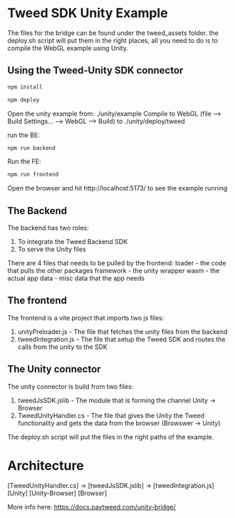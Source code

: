 # Tweed SDK Unity Example

The files for the bridge can be found under the tweed_assets folder.
the deploy.sh script will put them in the right places, all you need to do is to compile the WebGL example using Unity.

## Using the Tweed-Unity SDK connector

```js
npm install
```

```js
npm deploy
```

Open the unity example from: ./unity/example
Compile to WebGL (file --> Build Settings... --> WebGL --> Build) to ./unity/deploy/tweed

run the BE:
```js
npm run backend
```

Run the FE:
```js
npm run frontend
```

Open the browser and hit http://localhost:5173/ to see the example running

## The Backend
The backend has two roles: 
1. To integrate the Tweed Backend SDK
2. To serve the Unity files 

There are 4 files that needs to be pulled by the frontend: 
loader - the code that pulls the other packages
framework - the unity wrapper 
wasm - the actual app
data - misc data that the app needs

## The frontend 
The frontend is a vite project that imports two js files:
1. unityPreloader.js - The file that fetches the unity files from the backend
2. tweedIntegration.js - The file that setup the Tweed SDK and routes the calls from the unity to the SDK

## The Unity connector
The unity connector is build from two files: 
1. tweedJsSDK.jslib - The module that is forming the channel Unity -> Browser
2. TweedUnityHandler.cs - The file that gives the Unity the Tweed functionality and gets the data from the browser (Browswer -> Unity)

The deploy.sh script will put the files in the right paths of the example.

# Architecture
[TweedUnityHandler.cs] -> [tweedJsSDK.jslib] -> [tweedIntegration.js]   
       [Unity]             [Unity-Browser]            [Browser]

More info here: https://docs.paytweed.com/unity-bridge/

